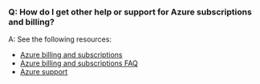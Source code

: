 
### Q: How do I get other help or support for Azure subscriptions and billing?

A: See the following resources:

- [Azure billing and subscriptions](https://azure.microsoft.com/documentation/articles/?tag=billing)
- [Azure billing and subscriptions FAQ](https://azure.microsoft.com/documentation/articles/billing-subscription-faq/)
- [Azure support](https://azure.microsoft.com/support/options/)
